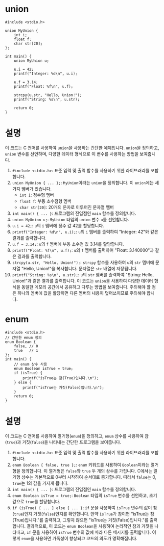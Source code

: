 # union
```
#include <stdio.h>

union MyUnion {
    int i;
    float f;
    char str[20];
};

int main() {
    union MyUnion u;

    u.i = 42;
    printf("Integer: %d\n", u.i);

    u.f = 3.14;
    printf("Float: %f\n", u.f);

    strcpy(u.str, "Hello, Union!");
    printf("String: %s\n", u.str);

    return 0;
}
```
# 설명
이 코드는 C 언어를 사용하여 `union`을 사용하는 간단한 예제입니다. `union`을 정의하고, `union` 변수를 선언하며, 다양한 데이터 형식으로 이 변수를 사용하는 방법을 보여줍니다.
1. `#include <stdio.h>`: 표준 입력 및 출력 함수를 사용하기 위한 라이브러리를 포함합니다.
2. `union MyUnion { ... };`: `MyUnion`이라는 `union`을 정의합니다. 이 `union`에는 세 가지 멤버가 있습니다.
   - `int i`: 정수형 멤버
   - `float f`: 부동 소수점형 멤버
   - `char str[20]`: 20개의 문자로 이루어진 문자열 멤버
3. `int main() { ... }`: 프로그램의 진입점인 `main` 함수를 정의합니다.
4. `union MyUnion u;`: `MyUnion` 타입의 `union` 변수 `u`를 선언합니다.
5. `u.i = 42;`: `u`의 `i` 멤버에 정수 값 42를 할당합니다.
6. `printf("Integer: %d\n", u.i);`: `u`의 `i` 멤버를 출력하여 "Integer: 42"와 같은 결과를 출력합니다.
7. `u.f = 3.14;`: `u`의 `f` 멤버에 부동 소수점 값 3.14를 할당합니다.
8. `printf("Float: %f\n", u.f);`: `u`의 `f` 멤버를 출력하여 "Float: 3.140000"과 같은 결과를 출력합니다.
9. `strcpy(u.str, "Hello, Union!");`: `strcpy` 함수를 사용하여 `u`의 `str` 멤버에 문자열 "Hello, Union!"을 복사합니다. 문자열은 `str` 배열에 저장됩니다.
10. `printf("String: %s\n", u.str);`: `u`의 `str` 멤버를 출력하여 "String: Hello, Union!"과 같은 결과를 출력합니다.
이 코드는 `union`을 사용하여 다양한 데이터 형식을 동일한 메모리 공간에서 공유하고 다루는 방법을 보여줍니다. 주의해야 할 점은 하나의 멤버에 값을 할당하면 다른 멤버의 내용이 덮어쓰이므로 주의해야 합니다.

# enum
```
#include <stdio.h>
// 간단한 enum 정의
enum Boolean {
    false, // 0
    true   // 1
};
int main() {
    // enum 상수 사용
    enum Boolean isTrue = true;
    if (isTrue) {
        printf("isTrue는 참(True)입니다.\n");
    } else {
        printf("isTrue는 거짓(False)입니다.\n");
    }
    return 0;
}
```
# 설명
이 코드는 C 언어를 사용하여 열거형(`enum`)을 정의하고, `enum` 상수를 사용하여 참(`true`)과 거짓(`false`)을 나타내는 간단한 프로그램을 보여줍니다.
1. `#include <stdio.h>`: 표준 입력 및 출력 함수를 사용하기 위한 라이브러리를 포함합니다.
2. `enum Boolean { false, true };`: `enum` 키워드를 사용하여 `Boolean`이라는 열거형을 정의합니다. 이 열거형은 `false`와 `true` 두 개의 상수를 가집니다. C에서는 열거형 상수는 기본적으로 0부터 시작하여 순서대로 증가합니다. 따라서 `false`는 0, `true`는 1의 값을 가지게 됩니다.
3. `int main() { ... }`: 프로그램의 진입점인 `main` 함수를 정의합니다.
4. `enum Boolean isTrue = true;`: `Boolean` 타입의 `isTrue` 변수를 선언하고, 초기값으로 `true`를 할당합니다.
5. `if (isTrue) { ... } else { ... }`: `if` 문을 사용하여 `isTrue` 변수의 값이 참(`true`)인지 거짓(`false`)인지를 확인합니다. 만약 `isTrue`가 참이면 "isTrue는 참(True)입니다."를 출력하고, 그렇지 않으면 "isTrue는 거짓(False)입니다."를 출력합니다.
결과적으로, 이 코드는 `enum Boolean`을 사용하여 논리적인 참과 거짓을 나타내고, `if` 문을 사용하여 `isTrue` 변수의 값에 따라 다른 메시지를 출력합니다. 이렇게 `enum`을 사용하면 가독성이 향상되고 코드의 의도가 명확해집니다.
